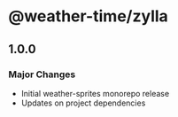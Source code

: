 # @weather-time/zylla

## 1.0.0

### Major Changes

- Initial weather-sprites monorepo release
- Updates on project dependencies
